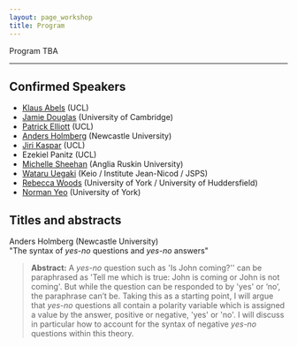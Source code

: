 ```yaml
---
layout: page_workshop
title: Program
---
```


Program TBA

<hr>

## Confirmed Speakers

- [Klaus Abels](https://www.phon.ucl.ac.uk/home/klaus/ "Klaus's Homepage") (UCL)
- [Jamie Douglas](http://www.languagesciences.cam.ac.uk/directory/jamie-douglas) (University of Cambridge)
- [Patrick Elliott](https://patrl.github.io "Patrick's homepage") (UCL)
- [Anders Holmberg](http://www.ncl.ac.uk/elll/staff/profile/anders.holmberg "Anders's Newcastle staff page") (Newcastle University)
- [Jiri Kaspar](http://ucl.academia.edu/JiriKaspar "Jiri's academia.edu page") (UCL)
- Ezekiel Panitz (UCL)
- [Michelle Sheehan](https://sites.google.com/site/michellesheehan54/home "Michelle's homepage") (Anglia Ruskin University)
- [Wataru Uegaki](http://web.mit.edu/wuegaki/www/ "Wataru's MIT page") (Keio / Institute Jean-Nicod / JSPS)
- [Rebecca Woods](http://york.academia.edu/RebeccaWoods "Rebecca's academia.edu page") (University of York / University of Huddersfield)
- [Norman Yeo](https://www.york.ac.uk/language/people/academic-research/norman-yeo/ "Norman's York staff page") (University of York)

## Titles and abstracts

Anders Holmberg (Newcastle University)  
"The syntax of *yes-no* questions and *yes-no* answers"

> **Abstract:** A *yes-no* question such as 'Is John coming?'' can be paraphrased as 'Tell me which is true: John is coming or John is not coming'. But while the question can be responded to by 'yes' or ‘no’, the paraphrase can’t be. Taking this as a starting point, I will argue that *yes-no* questions all contain a polarity variable which is assigned a value by the answer, positive or negative, 'yes' or 'no'. I will discuss in particular how to account for the syntax of negative *yes-no* questions within this theory.
